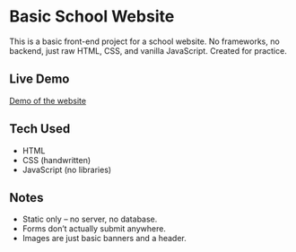 # Basic School Website

This is a basic front-end project for a school website. No frameworks, no backend, just raw HTML, CSS, and vanilla JavaScript. Created for practice.


##  Live Demo  

[Demo of the website](https://wael-a-alghamdi.github.io/Basic-school-website/html%20pages/index.html)


##  Tech Used

- HTML
- CSS (handwritten)
- JavaScript (no libraries)


##  Notes

- Static only – no server, no database.
- Forms don’t actually submit anywhere.
- Images are just basic banners and a header.
